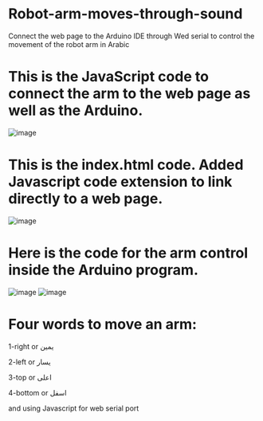 # Robot-arm-moves-through-sound
Connect the web page to the Arduino IDE through Wed serial to control the movement of the robot arm in Arabic
# This is the JavaScript code to connect the arm to the web page as well as the Arduino.
![image](https://user-images.githubusercontent.com/95648490/186610892-31a444f3-a982-43b9-8a95-08365de4fdca.png)
# This is the index.html code. Added Javascript code extension to link directly to a web page. 
![image](https://user-images.githubusercontent.com/95648490/186611011-2d4e5c4d-4a56-4df1-a7ec-3039c735f1c1.png)
# Here is the code for the arm control inside the Arduino program.
![image](https://user-images.githubusercontent.com/95648490/186611205-3fe05387-2314-46f9-b9e0-c507f924b2c7.png)
![image](https://user-images.githubusercontent.com/95648490/186611281-00288d5d-c7c2-4bfb-bb72-c84937427989.png)

# Four words to move an arm:

1-right or يمين

2-left or يسار

3-top or اعلى

4-bottom or اسفل

and using Javascript for web serial port
